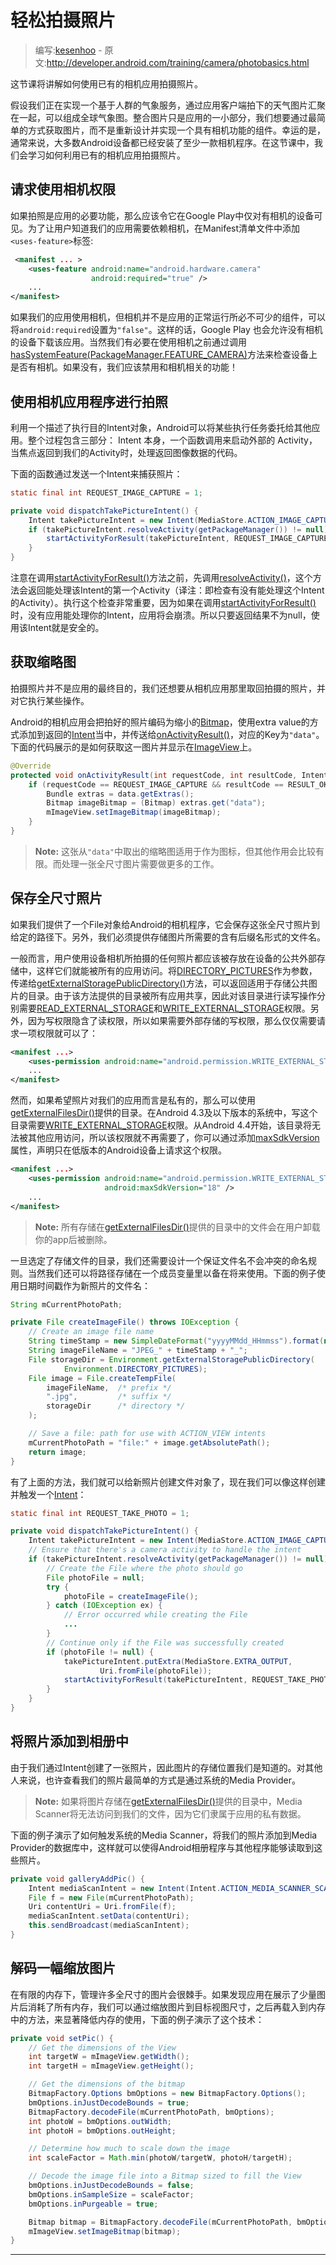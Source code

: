 # 轻松拍摄照片

> 编写:[kesenhoo](https://github.com/kesenhoo) - 原文:<http://developer.android.com/training/camera/photobasics.html>

这节课将讲解如何使用已有的相机应用拍摄照片。

假设我们正在实现一个基于人群的气象服务，通过应用客户端拍下的天气图片汇聚在一起，可以组成全球气象图。整合图片只是应用的一小部分，我们想要通过最简单的方式获取图片，而不是重新设计并实现一个具有相机功能的组件。幸运的是，通常来说，大多数Android设备都已经安装了至少一款相机程序。在这节课中，我们会学习如何利用已有的相机应用拍摄照片。

## 请求使用相机权限

如果拍照是应用的必要功能，那么应该令它在Google Play中仅对有相机的设备可见。为了让用户知道我们的应用需要依赖相机，在Manifest清单文件中添加`<uses-feature>`标签:

```xml
 <manifest ... >
    <uses-feature android:name="android.hardware.camera"
                  android:required="true" />
    ...
</manifest>
```

如果我们的应用使用相机，但相机并不是应用的正常运行所必不可少的组件，可以将`android:required`设置为`"false"`。这样的话，Google Play 也会允许没有相机的设备下载该应用。当然我们有必要在使用相机之前通过调用<a href="http://developer.android.com/reference/android/content/pm/PackageManager.html#hasSystemFeature(java.lang.String)">hasSystemFeature(PackageManager.FEATURE_CAMERA)</a>方法来检查设备上是否有相机。如果没有，我们应该禁用和相机相关的功能！

## 使用相机应用程序进行拍照

利用一个描述了执行目的Intent对象，Android可以将某些执行任务委托给其他应用。整个过程包含三部分： Intent 本身，一个函数调用来启动外部的 Activity，当焦点返回到我们的Activity时，处理返回图像数据的代码。

下面的函数通过发送一个Intent来捕获照片：

```java
static final int REQUEST_IMAGE_CAPTURE = 1;

private void dispatchTakePictureIntent() {
    Intent takePictureIntent = new Intent(MediaStore.ACTION_IMAGE_CAPTURE);
    if (takePictureIntent.resolveActivity(getPackageManager()) != null) {
        startActivityForResult(takePictureIntent, REQUEST_IMAGE_CAPTURE);
    }
}
```

注意在调用<a href="http://developer.android.com/reference/android/app/Activity.html#startActivityForResult(android.content.Intent, int)">startActivityForResult()</a>方法之前，先调用<a href="http://developer.android.com/reference/android/content/Intent.html#resolveActivity(android.content.pm.PackageManager)">resolveActivity()</a>，这个方法会返回能处理该Intent的第一个Activity（译注：即检查有没有能处理这个Intent的Activity）。执行这个检查非常重要，因为如果在调用<a href="http://developer.android.com/reference/android/app/Activity.html#startActivityForResult(android.content.Intent, int)">startActivityForResult()</a>时，没有应用能处理你的Intent，应用将会崩溃。所以只要返回结果不为null，使用该Intent就是安全的。

## 获取缩略图

拍摄照片并不是应用的最终目的，我们还想要从相机应用那里取回拍摄的照片，并对它执行某些操作。

Android的相机应用会把拍好的照片编码为缩小的[Bitmap](http://developer.android.com/reference/android/graphics/Bitmap.html)，使用extra value的方式添加到返回的[Intent](http://developer.android.com/reference/android/content/Intent.html)当中，并传送给<a href="http://developer.android.com/reference/android/app/Activity.html#onActivityResult(int, int, android.content.Intent)">onActivityResult()</a>，对应的Key为`"data"`。下面的代码展示的是如何获取这一图片并显示在[ImageView](http://developer.android.com/reference/android/widget/ImageView.html)上。

```java
@Override
protected void onActivityResult(int requestCode, int resultCode, Intent data) {
    if (requestCode == REQUEST_IMAGE_CAPTURE && resultCode == RESULT_OK) {
        Bundle extras = data.getExtras();
        Bitmap imageBitmap = (Bitmap) extras.get("data");
        mImageView.setImageBitmap(imageBitmap);
    }
}
```

> **Note:** 这张从`"data"`中取出的缩略图适用于作为图标，但其他作用会比较有限。而处理一张全尺寸图片需要做更多的工作。

## 保存全尺寸照片

如果我们提供了一个File对象给Android的相机程序，它会保存这张全尺寸照片到给定的路径下。另外，我们必须提供存储图片所需要的含有后缀名形式的文件名。

一般而言，用户使用设备相机所拍摄的任何照片都应该被存放在设备的公共外部存储中，这样它们就能被所有的应用访问。将[DIRECTORY_PICTURES](http://developer.android.com/reference/android/os/Environment.html#DIRECTORY_PICTURES)作为参数，传递给<a href="http://developer.android.com/reference/android/os/Environment.html#getExternalStoragePublicDirectory(java.lang.String)">getExternalStoragePublicDirectory()</a>方法，可以返回适用于存储公共图片的目录。由于该方法提供的目录被所有应用共享，因此对该目录进行读写操作分别需要[READ_EXTERNAL_STORAGE](http://developer.android.com/reference/android/Manifest.permission.html#READ_EXTERNAL_STORAGE)和[WRITE_EXTERNAL_STORAGE](http://developer.android.com/reference/android/Manifest.permission.html#WRITE_EXTERNAL_STORAGE)权限。另外，因为写权限隐含了读权限，所以如果需要外部存储的写权限，那么仅仅需要请求一项权限就可以了：

```xml
<manifest ...>
    <uses-permission android:name="android.permission.WRITE_EXTERNAL_STORAGE" />
    ...
</manifest>
```

然而，如果希望照片对我们的应用而言是私有的，那么可以使用<a href="http://developer.android.com/reference/android/content/Context.html#getExternalFilesDir(java.lang.String)">getExternalFilesDir()</a>提供的目录。在Android 4.3及以下版本的系统中，写这个目录需要[WRITE_EXTERNAL_STORAGE](http://developer.android.com/reference/android/Manifest.permission.html#WRITE_EXTERNAL_STORAGE)权限。从Android 4.4开始，该目录将无法被其他应用访问，所以该权限就不再需要了，你可以通过添加[maxSdkVersion](http://developer.android.com/guide/topics/manifest/uses-permission-element.html#maxSdk)属性，声明只在低版本的Android设备上请求这个权限。

```xml
<manifest ...>
    <uses-permission android:name="android.permission.WRITE_EXTERNAL_STORAGE"
                     android:maxSdkVersion="18" />
    ...
</manifest>
```

> **Note:** 所有存储在<a href="http://developer.android.com/reference/android/content/Context.html#getExternalFilesDir(java.lang.String)">getExternalFilesDir()</a>提供的目录中的文件会在用户卸载你的app后被删除。

一旦选定了存储文件的目录，我们还需要设计一个保证文件名不会冲突的命名规则。当然我们还可以将路径存储在一个成员变量里以备在将来使用。下面的例子使用日期时间戳作为新照片的文件名：

```java
String mCurrentPhotoPath;

private File createImageFile() throws IOException {
    // Create an image file name
    String timeStamp = new SimpleDateFormat("yyyyMMdd_HHmmss").format(new Date());
    String imageFileName = "JPEG_" + timeStamp + "_";
    File storageDir = Environment.getExternalStoragePublicDirectory(
            Environment.DIRECTORY_PICTURES);
    File image = File.createTempFile(
        imageFileName,  /* prefix */
        ".jpg",         /* suffix */
        storageDir      /* directory */
    );

    // Save a file: path for use with ACTION_VIEW intents
    mCurrentPhotoPath = "file:" + image.getAbsolutePath();
    return image;
}
```

有了上面的方法，我们就可以给新照片创建文件对象了，现在我们可以像这样创建并触发一个[Intent](http://developer.android.com/reference/android/content/Intent.html)：

```java
static final int REQUEST_TAKE_PHOTO = 1;

private void dispatchTakePictureIntent() {
    Intent takePictureIntent = new Intent(MediaStore.ACTION_IMAGE_CAPTURE);
    // Ensure that there's a camera activity to handle the intent
    if (takePictureIntent.resolveActivity(getPackageManager()) != null) {
        // Create the File where the photo should go
        File photoFile = null;
        try {
            photoFile = createImageFile();
        } catch (IOException ex) {
            // Error occurred while creating the File
            ...
        }
        // Continue only if the File was successfully created
        if (photoFile != null) {
            takePictureIntent.putExtra(MediaStore.EXTRA_OUTPUT,
                    Uri.fromFile(photoFile));
            startActivityForResult(takePictureIntent, REQUEST_TAKE_PHOTO);
        }
    }
}
```

## 将照片添加到相册中

由于我们通过Intent创建了一张照片，因此图片的存储位置我们是知道的。对其他人来说，也许查看我们的照片最简单的方式是通过系统的Media Provider。

> **Note:** 如果将图片存储在<a href="http://developer.android.com/reference/android/content/Context.html#getExternalFilesDir(java.lang.String)">getExternalFilesDir()</a>提供的目录中，Media Scanner将无法访问到我们的文件，因为它们隶属于应用的私有数据。

下面的例子演示了如何触发系统的Media Scanner，将我们的照片添加到Media Provider的数据库中，这样就可以使得Android相册程序与其他程序能够读取到这些照片。

```java
private void galleryAddPic() {
    Intent mediaScanIntent = new Intent(Intent.ACTION_MEDIA_SCANNER_SCAN_FILE);
    File f = new File(mCurrentPhotoPath);
    Uri contentUri = Uri.fromFile(f);
    mediaScanIntent.setData(contentUri);
    this.sendBroadcast(mediaScanIntent);
}
```

## 解码一幅缩放图片

在有限的内存下，管理许多全尺寸的图片会很棘手。如果发现应用在展示了少量图片后消耗了所有内存，我们可以通过缩放图片到目标视图尺寸，之后再载入到内存中的方法，来显著降低内存的使用，下面的例子演示了这个技术：

```java
private void setPic() {
    // Get the dimensions of the View
    int targetW = mImageView.getWidth();
    int targetH = mImageView.getHeight();

    // Get the dimensions of the bitmap
    BitmapFactory.Options bmOptions = new BitmapFactory.Options();
    bmOptions.inJustDecodeBounds = true;
    BitmapFactory.decodeFile(mCurrentPhotoPath, bmOptions);
    int photoW = bmOptions.outWidth;
    int photoH = bmOptions.outHeight;

    // Determine how much to scale down the image
    int scaleFactor = Math.min(photoW/targetW, photoH/targetH);

    // Decode the image file into a Bitmap sized to fill the View
    bmOptions.inJustDecodeBounds = false;
    bmOptions.inSampleSize = scaleFactor;
    bmOptions.inPurgeable = true;

    Bitmap bitmap = BitmapFactory.decodeFile(mCurrentPhotoPath, bmOptions);
    mImageView.setImageBitmap(bitmap);
}
```

***
